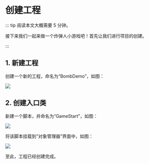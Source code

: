# 创建工程

::: tip 阅读本文大概需要 5 分钟。

接下来我们一起来做一个炸弹人小游戏吧！首先让我们进行项目的创建。

:::

## 1. 新建工程

创建一个新的工程，命名为“BombDemo”，如图：

![](https://wstatic-a1.233leyuan.com/productdocs/static/boxcn5HQDK9SGzBI7iN1Tuws19L.png)

## 2. 创建入口类

新建一个脚本，并命名为“GameStart”，如图：

![](https://wstatic-a1.233leyuan.com/productdocs/static/boxcnxUWP3iEIfkCDcE8GngWYIe.png)

将该脚本挂载到“对象管理器”界面中，如图：

![](https://wstatic-a1.233leyuan.com/productdocs/static/boxcnQxsvmakAB2STgR0iMcTi1e.png)

至此，工程已经创建完成。